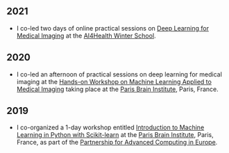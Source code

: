 ## 2021

* I co-led two days of online practical sessions on
[Deep Learning for Medical Imaging](https://aramislab.paris.inria.fr/workshops/DL4MI/)
at the [AI4Health Winter School](https://ai4healthschool.org).


## 2020

* I co-led an afternoon of practical sessions on deep learning for medical
imaging at the [Hands-on Workshop on Machine Learning Applied to Medical Imaging](https://laclauc.github.io/workshop.html)
taking place at the [Paris Brain Institute](https://icm-institute.org/en/), Paris, France.


## 2019

* I co-organized a 1-day workshop entitled
[Introduction to Machine Learning in Python with Scikit-learn](https://events.prace-ri.eu/event/933/)
at the [Paris Brain Institute](https://icm-institute.org/en/), Paris, France,
as part of the [Partnership for Advanced Computing in Europe](https://prace-ri.eu).
